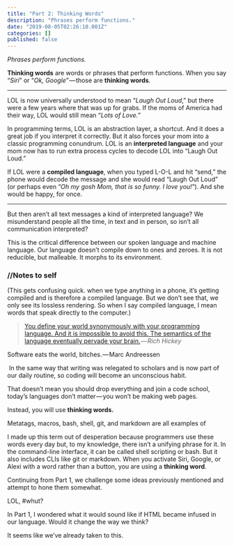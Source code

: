 ```yaml
---
title: "Part 2: Thinking Words"
description: "Phrases perform functions."
date: "2019-08-05T02:26:10.001Z"
categories: []
published: false
---
```


_Phrases perform functions._

**Thinking words** are words or phrases that perform functions. When you say “_Siri_” or “_Ok, Google_” — those are **thinking words**. 

  

---

LOL is now universally understood to mean “_Laugh Out Loud_,” but there were a few years where that was up for grabs. If the moms of America had their way, LOL would still mean “_Lots of Love._”

In programming terms, LOL is an abstraction layer, a shortcut. And it does a great job if you interpret it correctly. But it also forces your mom into a classic programming conundrum. LOL is an **interpreted language** and your mom now has to run extra process cycles to decode LOL into “Laugh Out Loud.”

If LOL were a **compiled language**, when you typed L-O-L and hit “send,” the phone would decode the message and she would read “Laugh Out Loud” (or perhaps even “_Oh my gosh Mom, that is so funny. I love you!_”). And she would be happy, for once.

---

But then aren’t all text messages a kind of interpreted language? We misunderstand people all the time, in text and in person, so isn’t all communication interpreted? 

This is the critical difference between our spoken language and machine language. Our language doesn’t compile down to ones and zeroes. It is not reducible, but malleable. It morphs to its environment. 

  

### //Notes to self 

(This gets confusing quick. when we type anything in a phone, it’s getting compiled and is therefore a compiled language. But we don’t see that, we only see its lossless rendering. So when I say compiled language, I mean words that speak directly to the computer.)

  

  

> [You define your world synonymously with your programming language. And it is impossible to avoid this. The semantics of the language eventually pervade your brain.](https://youtu.be/ROor6_NGIWU?t=2m11s) _— Rich Hickey_

Software eats the world, bitches. — Marc Andreessen

 In the same way that writing was relegated to scholars and is now part of our daily routine, so coding will become an unconscious habit.

That doesn’t mean you should drop everything and join a code school, today’s languages don’t matter — you won’t be making web pages. 

Instead, you will use **thinking words.**  

Metatags, macros, bash, shell, git, and markdown are all examples of 

I made up this term out of desperation because programmers use these words every day but, to my knowledge, there isn’t a unifying phrase for it. In the command-line interface, it can be called shell scripting or bash. But it also includes CLIs like git or markdown. When you activate Siri, Google, or Alexi with a word rather than a button, you are using a **thinking word**.

  

Continuing from Part 1, we challenge some ideas previously mentioned and attempt to hone them somewhat.

LOL, #whut?

In Part 1, I wondered what it would sound like if HTML became infused in our language. Would it change the way we think? 

It seems like we’ve already taken to this.
